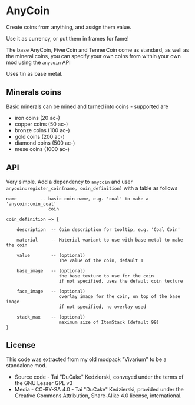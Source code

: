 # AnyCoin

Create coins from anything, and assign them value.

Use it as currency, or put them in frames for fame!

The base AnyCoin, FiverCoin and TennerCoin come as standard, as well as the mineral coins, you can specify your own coins from within your own mod using the `anycoin` API

Uses tin as base metal.

## Minerals coins

Basic minerals can be mined and turned into coins - supported are

* iron coins (20 ac-)
* copper coins (50 ac-)
* bronze coins (100 ac-)
* gold coins (200 ac-)
* diamond coins (500 ac-)
* mese coins (1000 ac-)

## API

Very simple. Add a dependency to `anycoin` and user `anycoin:register_coin(name, coin_definition)` with a table as follows

    name         -- basic coin name, e.g. 'coal' to make a 'anycoin:coin_coal'
                    coin

    coin_definition => {

        description  -- Coin description for tooltip, e.g. 'Coal Coin'

        material     -- Material variant to use with base metal to make the coin

        value        -- (optional)
                        The value of the coin, default 1

        base_image   -- (optional)
                        the base texture to use for the coin
                        if not specified, uses the default coin texture

        face_image   -- (optional)
                        overlay image for the coin, on top of the base image
                        if not specified, no overlay used

        stack_max    -- (optional)
                        maximum size of ItemStack (default 99)
    }

## License

This code was extracted from my old modpack "Vivarium" to be a standalone mod.

* Source code - Tai "DuCake" Kedzierski, conveyed under the terms of the GNU Lesser GPL v3
* Media - CC-BY-SA 4.0 - Tai "DuCake" Kedzierski, provided under the Creative Commons Attribution, Share-Alike 4.0 license, international.
